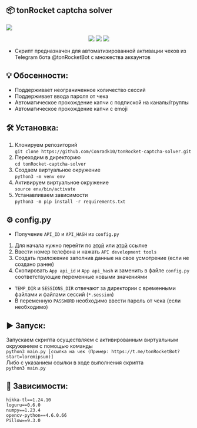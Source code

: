 ## 📦 tonRocket captcha solver
<img src="https://i.imgur.com/f6Jb6qA.jpg"></img>  

<div align="center">

  <a href="https://img.shields.io/github/repo-size/Conradk10/tonRocket-captcha-solver" alt="GitHub repo size"><img src="https://img.shields.io/github/repo-size/Conradk10/tonRocket-captcha-solver" /></a>
  <a href="https://img.shields.io/github/issues/Conradk10/tonRocket-captcha-solver" alt="GitHub issues"><img src="https://img.shields.io/github/issues/Conradk10/tonRocket-captcha-solver" /></a>
  <a href="https://img.shields.io/github/license/Conradk10/tonRocket-captcha-solver" alt="GitHub"><img src="https://img.shields.io/github/license/Conradk10/tonRocket-captcha-solver" /></a>

</div>

- Скрипт предназначен для автоматизированной активации чеков из Telegram бота @tonRocketBot с множества аккаунтов  
## 💡 Обосенности:
- Поддерживает неограниченное количество сессий
- Поддерживает ввода пароля от чека
- Автоматическое прохождение капчи с подпиской на каналы/группы
- Автоматическое прохождение капчи с emoji
## 🛠 Установка:
1. Клонируем репозиторий   
`git clone https://github.com/Conradk10/tonRocket-captcha-solver.git`   
2. Переходим в директорию  
`cd tonRocket-captcha-solver`  
3. Создаем виртуальное окружение   
`python3 -m venv env`   
4. Активируем виртуальное окружение   
`source env/bin/activate`   
5. Устанавливаем зависимости   
`python3 -m pip install -r requirements.txt`
## ⚙️ config.py
- Получение `API_ID` и `API_HASH` из `config.py`   
1. Для начала нужно перейти по <a href="https://my.telegram.org/apps">этой</a> или <a href=https://my.telegram.org/auth>этой</a> ссылке   
2. Ввести номер телефона и нажать `API development tools`   
3. Создать приложение заполнив данные на свое усмотрение (если не создано ранее)  
4. Скопировать `App api_id` и `App api_hash` и заменить в файле `config.py` соответствующие переменные новыми значениями
- `TEMP_DIR` и `SESSIONS_DIR` отвечают за директории с временными файлами и файлами сессий (`*.session`)   
- В переменную `PASSWORD` необходимо ввести пароль от чека (если необходимо)
## ▶️ Запуск:
Запускаем скрипта осуществляем с активированным виртуальным окружением с помощью команды   
`python3 main.py [ссылка на чек (Пример: https://t.me/tonRocketBot?start=loremipsum)]`  
Либо с указанием ссылки в ходе выполнения скрипта  
`python3 main.py`
## 📝 Зависимости:
```
hikka-tl==1.24.10
loguru==0.6.0
numpy==1.23.4
opencv-python==4.6.0.66
Pillow==9.3.0
```
